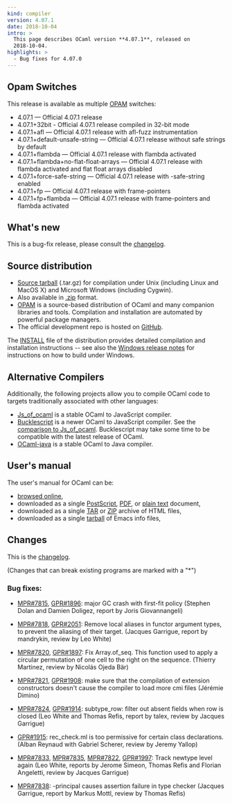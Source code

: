 ```yaml
---
kind: compiler
version: 4.07.1
date: 2018-10-04
intro: >
  This page describes OCaml version **4.07.1**, released on
  2018-10-04. 
highlights: >
  - Bug fixes for 4.07.0
---
```


Opam Switches
-------------

This release is available as multiple
[OPAM](https://opam.ocaml.org/doc/Usage.html) switches:

- 4.07.1 — Official 4.07.1 release
- 4.07.1+32bit - Official 4.07.1 release compiled in 32-bit mode
- 4.07.1+afl — Official 4.07.1 release with afl-fuzz instrumentation
- 4.07.1+default-unsafe-string — Official 4.07.1 release without safe
  strings by default
- 4.07.1+flambda — Official 4.07.1 release with flambda activated
- 4.07.1+flambda+no-flat-float-arrays — Official 4.07.1 release with flambda
  activated and flat float arrays disabled
- 4.07.1+force-safe-string — Official 4.07.1 release with -safe-string enabled
- 4.07.1+fp — Official 4.07.1 release with frame-pointers
- 4.07.1+fp+flambda — Official 4.07.1 release with frame-pointers and
  flambda activated

What's new
----------

This is a bug-fix release, please consult the
[changelog](#Changes).


Source distribution
---------------------------------------------

- [Source
  tarball](https://github.com/ocaml/ocaml/archive/4.07.1.tar.gz)
  (.tar.gz) for compilation under Unix (including Linux and MacOS X)
  and Microsoft Windows (including Cygwin).
- Also available in
  [.zip](https://github.com/ocaml/ocaml/archive/4.07.1.zip)
  format.
- [OPAM](https://opam.ocaml.org/) is a source-based distribution of
  OCaml and many companion libraries and tools. Compilation and
  installation are automated by powerful package managers.
- The official development repo is hosted on
  [GitHub](https://github.com/ocaml/ocaml).

The
[INSTALL](4.07/notes/INSTALL.adoc) file
of the distribution provides detailed compilation and installation
instructions -- see also the [Windows release
notes](4.07/notes/README.win32.adoc) for
instructions on how to build under Windows.

Alternative Compilers
---------------------

Additionally, the following projects allow you to compile OCaml code to
targets traditionally associated with other languages:

* [Js_of_ocaml](http://ocsigen.org/js_of_ocaml/) is a stable OCaml
  to JavaScript compiler.
* [Bucklescript](https://bucklescript.github.io/) is a
  newer OCaml to JavaScript compiler.  See the
  [comparison to Js_of_ocaml](https://bucklescript.github.io/docs/en/comparison-to-jsoo).
  Bucklescript may take some time to be compatible with the latest
  release of OCaml.
* [OCaml-java](http://www.ocamljava.org/) is a stable OCaml to
  Java compiler.

User's manual
------------------------------------

The user's manual for OCaml can be:

- [browsed
  online](4.07/htmlman/index.html),
- downloaded as a single
  [PostScript](4.07/ocaml-4.07-refman.ps.gz),
  [PDF](4.07/ocaml-4.07-refman.pdf),
  or [plain
  text](4.07/ocaml-4.07-refman.txt)
  document,
- downloaded as a single
  [TAR](4.07/ocaml-4.07-refman-html.tar.gz)
  or
  [ZIP](4.07/ocaml-4.07-refman-html.zip)
  archive of HTML files,
- downloaded as a single
  [tarball](4.07/ocaml-4.07-refman.info.tar.gz)
  of Emacs info files,


Changes
-------

This is the
[changelog](4.07/notes/Changes).

(Changes that can break existing programs are marked with a "*")

### Bug fixes:

- [MPR#7815](https://caml.inria.fr/mantis/view.php?id=7815),
  [GPR#1896](https://github.com/ocaml/ocaml/pull/1896):
  major GC crash with first-fit policy
  (Stephen Dolan and Damien Doligez, report by Joris Giovannangeli)

* [MPR#7818](https://caml.inria.fr/mantis/view.php?id=7818),
  [GPR#2051](https://github.com/ocaml/ocaml/pull/2051):
  Remove local aliases in functor argument types,
  to prevent the aliasing of their target.
  (Jacques Garrigue, report by mandrykin, review by Leo White)

- [MPR#7820](https://caml.inria.fr/mantis/view.php?id=7820),
  [GPR#1897](https://github.com/ocaml/ocaml/pull/1897):
  Fix Array.of_seq. This function used to apply a circular
  permutation of one cell to the right on the sequence.
  (Thierry Martinez, review by Nicolás Ojeda Bär)

- [MPR#7821](https://caml.inria.fr/mantis/view.php?id=7821),
  [GPR#1908](https://github.com/ocaml/ocaml/pull/1908):
  make sure that the compilation of extension
  constructors doesn't cause the compiler to load more cmi files
  (Jérémie Dimino)

- [MPR#7824](https://caml.inria.fr/mantis/view.php?id=7824),
  [GPR#1914](https://github.com/ocaml/ocaml/pull/1914):
  subtype_row: filter out absent fields when row is closed
  (Leo White and Thomas Refis, report by talex, review by Jacques Garrigue)

- [GPR#1915](https://github.com/ocaml/ocaml/pull/1915):
  rec_check.ml is too permissive for certain class declarations.
  (Alban Reynaud with Gabriel Scherer, review by Jeremy Yallop)

- [MPR#7833](https://caml.inria.fr/mantis/view.php?id=7833),
  [MPR#7835](https://caml.inria.fr/mantis/view.php?id=7835),
  [MPR#7822](https://caml.inria.fr/mantis/view.php?id=7822),
  [GPR#1997](https://github.com/ocaml/ocaml/pull/1997):
  Track newtype level again
  (Leo White, reports by Jerome Simeon, Thomas Refis and Florian
  Angeletti, review by Jacques Garrigue)

- [MPR#7838](https://caml.inria.fr/mantis/view.php?id=7838):
  -principal causes assertion failure in type checker
  (Jacques Garrigue, report by Markus Mottl, review by Thomas Refis)

